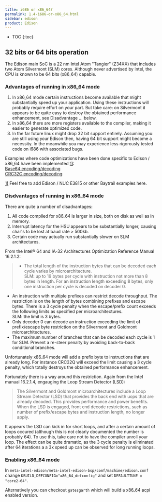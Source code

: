 ```yaml
---
title: i686 or x86_64?
permalink: 1.4-i686-or-x86_64.html
sidebar: edison
product: Edison
---
```

* TOC
{:toc}
## 32 bits or 64 bits operation
The Edison main SoC is a 22 nm Intel Atom "Tangier" (Z34XX) that includes two Atom Silvermont (SLM) cores. Although never advertised by Intel, the CPU is known to be 64 bits (x86_64) capable.
### Advantages of running in x86_64 mode
 1. In x86_64 mode certain instructions become available that might substantially speed up your application. Using these instructions will probably require effort on your part. But take care: on Silvermont it appears to be quite easy to destroy the obtained performance enhancement, see Disadvantage ... below.
 2. In x86_64 there are more registers available to the compiler, making it easier to generate optimized code.
 3. In the far future linux might drop 32 bit support entirely. Assuming you are still using your Edison then, having 64 bit support might become a necessity. In the meanwhile you may experience less rigorously tested code on i686 with associated bugs.

Examples where code optimizations have been done specific to Edison / x86_64 have been implemented <u>1)</u>:  
[Base64 encoding/decoding](https://github.com/htot/base64)  
[CRC32C encoding/decoding](https://github.com/htot/crc32c)  

<u>1)</u> Feel free to add Edison / NUC E3815 or other Baytrail examples here.

### Disdvantages of running in x86_64 mode
There are quite a number of disadvantages:  
 1. All code compiled for x86_64 is larger in size, both on disk as well as in memory.  
 2. Interrupt latency for the HSU appears to be substantially longer, causing char's to be lost at baud rate > 500kb.  
 3. Certain code may actually run substantially slower on SLM architectures.

From the Intel® 64 and IA-32 Architectures Optimization Reference Manual 16.2.1.2:

>  * The total length of the instruction bytes that can be decoded each cycle varies by microarchitecture.  
SLM: up to 16 bytes per cycle with instruction not more than 8 bytes in length. For an instruction length exceeding 8 bytes, only one instruction per cycle is decoded on decoder 0.  
* An instruction with multiple prefixes can restrict decode throughput. The restriction is on the length of bytes combining prefixes and escape bytes. There is a 3 cycle penalty when the escape/prefix count exceeds the following limits as specified per microarchitectures.  
SLM: the limit is 3 bytes.  
* Only decoder 0 can decode an instruction exceeding the limit of prefix/escape byte restriction on
the Silvermont and Goldmont microarchitectures.  
* The maximum number of branches that can be decoded each cycle is 1 for SLM. Prevent a re-steer penalty by avoiding back-to-back conditional branches.

Unfortunately x86_64 mode will add a prefix byte to instructions that are already long. For instance CRC32Q will exceed the limit causing a 3 cycle penalty, which totally destroys the obtained performance enhancement.

Fortunately there is a way around this restriction. Again from the Intel manual 16.2.1.4, engauging the Loop Stream Detector (LSD):
> The Silvermont and Goldmont microarchitectures include a Loop Stream Detector (LSD) that provides the back end with uops that are already decoded. This provides performance and power benefits. When the LSD is engaged, front end decode restrictions, such as number of prefix/escape bytes and instruction length, no longer apply.

It appears the LSD can kick in for short loops, and after a certain amount of loops occured (although this is not clearly documented the number is probably 64). To use this, take care not to have the compiler unroll your loop. The effect can be quite dramatic, as the 3 cycle penalty is eliminated after 64 iterations a a 3x speed up can be observed  for long running loops.

### Enabling x86_64 mode
In `meta-intel-edison/meta-intel-edison-bsp/conf/machine/edison.conf` change `KBUILD_DEFCONFIG="x86_64_defconfig"` and set `DEFAULTTUNE = "core2-64"`.

Alternatively you can checkout `gatesgarth` which will build a x86_64 acpi enabled version.